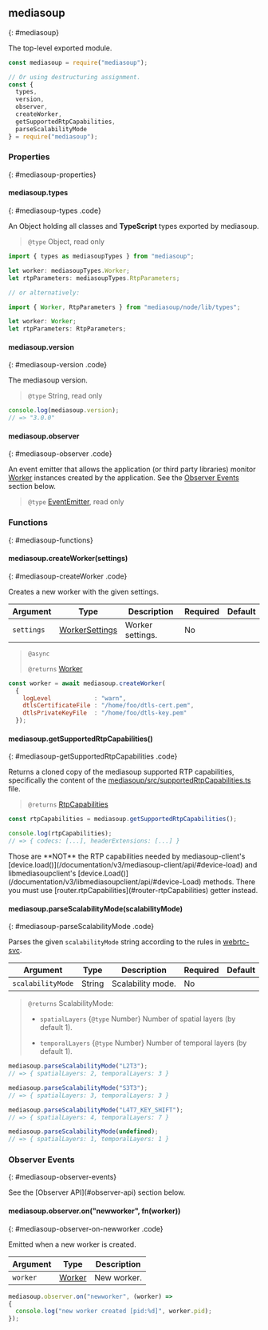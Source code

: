 ## mediasoup
{: #mediasoup}

<section markdown="1">

The top-level exported module.

```javascript
const mediasoup = require("mediasoup");

// Or using destructuring assignment.
const {
  types,
  version,
  observer,
  createWorker,
  getSupportedRtpCapabilities,
  parseScalabilityMode
} = require("mediasoup");
```

</section>


### Properties
{: #mediasoup-properties}

<section markdown="1">

#### mediasoup.types
{: #mediasoup-types .code}

An Object holding all classes and **TypeScript** types exported by mediasoup.

> `@type` Object, read only

```typescript
import { types as mediasoupTypes } from "mediasoup";

let worker: mediasoupTypes.Worker;
let rtpParameters: mediasoupTypes.RtpParameters;

// or alternatively:

import { Worker, RtpParameters } from "mediasoup/node/lib/types";

let worker: Worker;
let rtpParameters: RtpParameters;
```

#### mediasoup.version
{: #mediasoup-version .code}

The mediasoup version.

> `@type` String, read only

```javascript
console.log(mediasoup.version);
// => "3.0.0"
```

#### mediasoup.observer
{: #mediasoup-observer .code}

An event emitter that allows the application (or third party libraries) monitor [Worker](#Worker) instances created by the application. See the [Observer Events](#mediasoup-observer-events) section below.

> `@type` [EventEmitter](https://nodejs.org/api/events.html#events_class_eventemitter), read only

</section>


### Functions
{: #mediasoup-functions}

<section markdown="1">

#### mediasoup.createWorker(settings)
{: #mediasoup-createWorker .code}

Creates a new worker with the given settings.

<div markdown="1" class="table-wrapper L3">

Argument   | Type    | Description | Required | Default 
---------- | ------- | ----------- | -------- | ----------
`settings` | [WorkerSettings](#WorkerSettings) | Worker settings. | No |

</div>

> `@async`
> 
> `@returns` [Worker](#Worker)

```javascript
const worker = await mediasoup.createWorker(
  {
    logLevel            : "warn",
    dtlsCertificateFile : "/home/foo/dtls-cert.pem",
    dtlsPrivateKeyFile  : "/home/foo/dtls-key.pem"
  });
```

#### mediasoup.getSupportedRtpCapabilities()
{: #mediasoup-getSupportedRtpCapabilities .code}

Returns a cloned copy of the mediasoup supported RTP capabilities, specifically the content of the [mediasoup/src/supportedRtpCapabilities.ts](https://github.com/versatica/mediasoup/blob/v3/src/supportedRtpCapabilities.ts) file.

> `@returns` [RtpCapabilities](/documentation/v3/mediasoup/rtp-parameters-and-capabilities/#RtpCapabilities)

```javascript
const rtpCapabilities = mediasoup.getSupportedRtpCapabilities();

console.log(rtpCapabilities);
// => { codecs: [...], headerExtensions: [...] }
```

<div markdown="1" class="note warn">
Those are **NOT** the RTP capabilities needed by mediasoup-client's [device.load()](/documentation/v3/mediasoup-client/api/#device-load) and libmediasoupclient's [device.Load()](/documentation/v3/libmediasoupclient/api/#device-Load) methods. There you must use [router.rtpCapabilities](#router-rtpCapabilities) getter instead.
</div>

#### mediasoup.parseScalabilityMode(scalabilityMode)
{: #mediasoup-parseScalabilityMode .code}

Parses the given `scalabilityMode` string according to the rules in [webrtc-svc](https://w3c.github.io/webrtc-svc/).

<div markdown="1" class="table-wrapper L3">

Argument   | Type    | Description | Required | Default 
---------- | ------- | ----------- | -------- | ----------
`scalabilityMode` | String | Scalability mode. | No |

</div>

> `@returns` ScalabilityMode:
> 
> * `spatialLayers` {`@type` Number} Number of spatial layers (by default 1).
>
> * `temporalLayers` {`@type` Number} Number of temporal layers (by default 1).

```javascript
mediasoup.parseScalabilityMode("L2T3");
// => { spatialLayers: 2, temporalLayers: 3 }

mediasoup.parseScalabilityMode("S3T3");
// => { spatialLayers: 3, temporalLayers: 3 }

mediasoup.parseScalabilityMode("L4T7_KEY_SHIFT");
// => { spatialLayers: 4, temporalLayers: 7 }

mediasoup.parseScalabilityMode(undefined);
// => { spatialLayers: 1, temporalLayers: 1 }
```

</section>


### Observer Events
{: #mediasoup-observer-events}

<section markdown="1">

<div markdown="1" class="note">
See the [Observer API](#observer-api) section below.
</div>

#### mediasoup.observer.on("newworker", fn(worker))
{: #mediasoup-observer-on-newworker .code}

Emitted when a new worker is created.

<div markdown="1" class="table-wrapper L3">

Argument | Type    | Description   
-------- | ------- | ----------------
`worker` | [Worker](#Worker) | New worker.

</div>

```javascript
mediasoup.observer.on("newworker", (worker) =>
{
  console.log("new worker created [pid:%d]", worker.pid);
});
```

</section>

